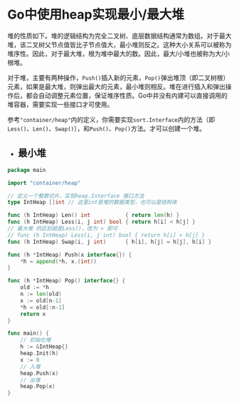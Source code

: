 

# Go中使用heap实现最小/最大堆

堆的性质如下。堆的逻辑结构为完全二叉树、底层数据结构通常为数组。对于最大堆，该二叉树父节点值皆比子节点值大，最小堆则反之。这种大小关系可以被称为堆序性。因此，对于最大堆，根为堆中最大的数。因此，最大/小堆也被称为大/小根堆。

对于堆，主要有两种操作，`Push()`插入新的元素，`Pop()`弹出堆顶（即二叉树根）元素，如果是最大堆，则弹出最大的元素，最小堆则相反。堆在进行插入和弹出操作后，都会自动调整元素位置，保证堆序性质。Go中并没有内建可以直接调用的堆容器，需要实现一些接口才可使用。

参考`"container/heap"`内的定义，你需要实现`sort.Interface`内的方法（即`Less()`、`Len()`、`Swap()`），和`Push()`、`Pop()`方法。才可以创建一个堆。

- ## 最小堆

```go
package main

import "container/heap"

// 定义一个整数切片，实现heap.Interface 接口方法
type IntHeap []int // 这里int是堆的数据类型，也可以是结构体

func (h IntHeap) Len() int           { return len(h) }
func (h IntHeap) Less(i, j int) bool { return h[i] < h[j] }
// 最大堆 的区别就是Less()，改为 > 即可
// func (h IntHeap) Less(i, j int) bool { return h[i] > h[j] }
func (h IntHeap) Swap(i, j int)      { h[i], h[j] = h[j], h[i] }

func (h *IntHeap) Push(x interface{}) {
	*h = append(*h, x.(int))
}

func (h *IntHeap) Pop() interface{} {
	old := *h
	n := len(old)
	x := old[n-1]
	*h = old[:n-1]
	return x
}

func main() {
	// 初始化堆
	h := &IntHeap{}
	heap.Init(h)
	x := 0
	// 入堆
	heap.Push(x)
	// 出堆
	heap.Pop(x)
}
```



